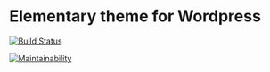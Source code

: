 # Elementary theme for Wordpress

[![Build Status](https://travis-ci.com/abhn/Elementary-Wordpress.svg?branch=master)](https://travis-ci.com/abhn/Elementary-Wordpress)

[![Maintainability](https://api.codeclimate.com/v1/badges/b9563f1db5d4227f4f1e/maintainability)](https://codeclimate.com/github/abhn/Elementary-Wordpress/maintainability)
